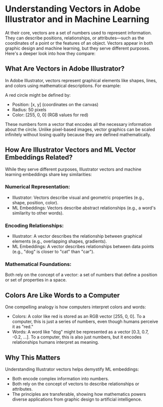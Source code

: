 # Understanding Vectors in Adobe Illustrator and in Machine Learning

At their core, vectors are a set of numbers used to represent information. They can describe positions, relationships, or attributes—such as the coordinates of a point or the features of an object. Vectors appear in both graphic design and machine learning, but they serve different purposes. Here's a deeper look into how they compare:

## What Are Vectors in Adobe Illustrator?

In Adobe Illustrator, vectors represent graphical elements like shapes, lines, and colors using mathematical descriptions. For example:

A red circle might be defined by:
* Position: [x, y] (coordinates on the canvas)
* Radius: 50 pixels
* Color: [255, 0, 0] (RGB values for red)

These numbers form a vector that encodes all the necessary information about the circle. Unlike pixel-based images, vector graphics can be scaled infinitely without losing quality because they are defined mathematically.

## How Are Illustrator Vectors and ML Vector Embeddings Related?

While they serve different purposes, Illustrator vectors and machine learning embeddings share key similarities:

### Numerical Representation:
* Illustrator: Vectors describe visual and geometric properties (e.g., shape, position, color).
* ML Embeddings: Vectors describe abstract relationships (e.g., a word's similarity to other words).

### Encoding Relationships:
* Illustrator: A vector describes the relationship between graphical elements (e.g., overlapping shapes, gradients).
* ML Embeddings: A vector describes relationships between data points (e.g., "dog" is closer to "cat" than "car").

### Mathematical Foundations:
Both rely on the concept of a vector: a set of numbers that define a position or set of properties in a space.

## Colors Are Like Words to a Computer

One compelling analogy is how computers interpret colors and words:
* Colors: A color like red is stored as an RGB vector [255, 0, 0]. To a computer, this is just a series of numbers, even though humans perceive it as "red."
* Words: A word like "dog" might be represented as a vector [0.3, 0.7, -0.2, ...]. To a computer, this is also just numbers, but it encodes relationships humans interpret as meaning.

## Why This Matters

Understanding Illustrator vectors helps demystify ML embeddings:
* Both encode complex information into numbers.
* Both rely on the concept of vectors to describe relationships or attributes.
* The principles are transferable, showing how mathematics powers diverse applications from graphic design to artificial intelligence.
